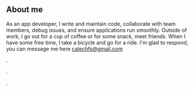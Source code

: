 
<!--
**caleabc/caleabc** is a ✨ _special_ ✨ repository because its `README.md` (this file) appears on your GitHub profile.

Here are some ideas to get you started:

- 🔭 I’m currently working on ...
- 🌱 I’m currently learning ...
- 👯 I’m looking to collaborate on ...
- 🤔 I’m looking for help with ...
- 💬 Ask me about ...
- 📫 How to reach me: ...
- 😄 Pronouns: ...
- ⚡ Fun fact: ...
-->

## About me
As an app developer, I write and maintain code, collaborate with team members, debug issues, and ensure applications run smoothly. Outside of work, I go out for a cup of coffee or for some snack, meet friends. When I have some free time, I take a bicycle and go for a ride. I'm glad to respond, you can message me here calechfs@gmail.com

.

.

.
